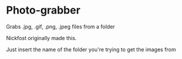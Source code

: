 Photo-grabber
=============

Grabs .jpg, .gif, .png, .jpeg files from a folder


Nickfost originally made this.

Just insert the name of the folder you're trying to get the images from 
